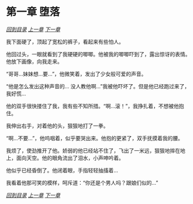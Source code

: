 # 第一章 堕落

_[回到目录](README.md) [上一章](0.md) [下一章](2.md)_

我下面硬了，顶起了宽松的裤子，看起来有些怕人。

他回过头，一眼就看到了我硬硬的唧唧。他被我的唧唧吓到了，露出惊讶的表情。他放下画像，向我走来。

“哥哥...妹妹想...要...”，他微笑着，发出了少女般可爱的声音。

“他是怎么发出这种声音的... 没人教他啊...”我被他吓坏了。但是他已经跑过来了，我好慌...

他的双手很快搂住了我，我有些不知所措。“啊...滚！”，我挣扎着，不想被他抱住。

我伸出右手，对着他的头，狠狠地打了一拳。

“啊...不要...”，他呜咽着，似乎要哭出来。他抱的更紧了，双手抚摸着我的腰。

我烦了，使劲推开了他。娇弱的他已经站不住了，飞出了一米远，狠狠地摔在地上，面向天空。他的眼角流出了泪水，小声呻吟着。

他似乎已经昏倒了。他闭着眼，手指轻轻抽搐着...

我看着他那可笑的模样，呵斥道：“你还是个男人吗？跟娘们似的...”

_[回到目录](README.md) [上一章](0.md) [下一章](2.md)_
